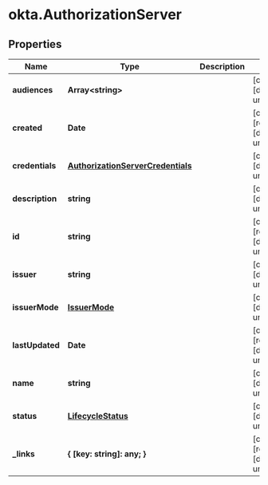 # okta.AuthorizationServer

## Properties

Name | Type | Description | Notes
------------ | ------------- | ------------- | -------------
**audiences** | **Array&lt;string&gt;** |  | [optional] [default to undefined]
**created** | **Date** |  | [optional] [readonly] [default to undefined]
**credentials** | [**AuthorizationServerCredentials**](AuthorizationServerCredentials.md) |  | [optional] [default to undefined]
**description** | **string** |  | [optional] [default to undefined]
**id** | **string** |  | [optional] [readonly] [default to undefined]
**issuer** | **string** |  | [optional] [default to undefined]
**issuerMode** | [**IssuerMode**](IssuerMode.md) |  | [optional] [default to undefined]
**lastUpdated** | **Date** |  | [optional] [readonly] [default to undefined]
**name** | **string** |  | [optional] [default to undefined]
**status** | [**LifecycleStatus**](LifecycleStatus.md) |  | [optional] [default to undefined]
**_links** | **{ [key: string]: any; }** |  | [optional] [readonly] [default to undefined]

